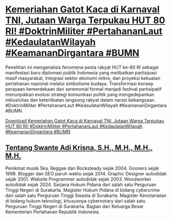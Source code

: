 # [Kemeriahan Gatot Kaca di Karnaval TNI, Jutaan Warga Terpukau HUT 80 RI! #DoktrinMiliter #PertahananLaut #KedaulatanWilayah #KeamananDirgantara #BUMN](https://swanteadikrisna.com/kemhan/website/155/gatot-kaca-karnaval-tni-hut-80-ri-terpukau-jutaan-warga/)

Penelitian ini menganalisis fenomena pesta rakyat HUT ke-80 RI sebagai manifestasi baru diplomasi publik Indonesia yang melibatkan partisipasi masif masyarakat, integrasi sektor ekonomi mikro, dan proyeksi kekuatan pertahanan nasional melalui simbolisme budaya. Transformasi konsep perayaan kemerdekaan dari seremonial formal menjadi festival partisipatif menunjukkan evolusi strategi komunikasi politik yang mengedepankan inklusivitas dan keterlibatan langsung rakyat dalam narasi kebangsaan. #DoktrinMiliter #PertahananLaut #KedaulatanWilayah #KeamananDirgantara #BUMN 

[Download Kemeriahan Gatot Kaca di Karnaval TNI, Jutaan Warga Terpukau HUT 80 RI! #DoktrinMiliter #PertahananLaut #KedaulatanWilayah #KeamananDirgantara #BUMN](https://swanteadikrisna.com/kemhan/website/155/gatot-kaca-karnaval-tni-hut-80-ri-terpukau-jutaan-warga/)


## [Tentang Swante Adi Krisna, S.H., M.H., M.H., M.H.](https://swanteadikrisna.com/)

Penikmat musik Ska, Reggae dan Rocksteady sejak 2004. Gooners sejak 1998. Blogger dan SEO paruh waktu sejak 2014. Graphic Designer autodidak sejak 2001. Website Programmer autodidak sejak 2003. Woodworker autodidak sejak 2024. Sarjana Hukum Pidana dari salah satu Perguruan Tinggi Negeri di Surakarta. Magister Hukum Pidana di bidang cybercrime dari salah satu Perguruan Tinggi Swasta di Surakarta. Magister Kenotariatan di bidang hukum teknologi, khususnya cybernotary dari salah satu Perguruan Tinggi Negeri di Surakarta. Bagian dari Keluarga Besar Kementerian Pertahanan Republik Indonesia.